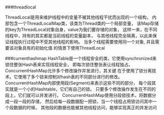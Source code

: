 ###threadlocal

  ThreadLocal是用来维护线程中的变量不被其他线程干扰而出现的一个结构，
            内部包含一个ThreadLocalMap类，该类为Thread类的一个局部变量，
            该Map存储的key为ThreadLocal对象自身，value为我们要存储的对象，
            这样一来，在不同线程中，持有的其实都是当前线程的变量副本，
            与其他线程完全隔离，以此来保证线程执行过程中不受其他线程的影响。
            当多个线程需要使用同一个对象,
            并且需要该对象具有的初始化值 的情景下使用ThreadLocal
            
###currenthashmap
HashTable是一个线程安全的类，它使用synchronized来锁住整张Hash表来实现线程安全，
即每次锁住整张表让线程独占。ConcurrentHashMap允许多个修改操作并发进行，其关键
在于使用了锁分离技术。它使用了多个锁来控制对hash表的不同部分进行的修改。
ConcurrentHashMap内部使用段(Segment)来表示这些不同的部分，
每个段其实就是一个小的Hashtable，它们有自己的锁。
只要多个修改操作发生在不同的段上，它们就可以并发进行。
ConcurrentHashMap使用分段锁技术，将数据分成一段一段的存储，
然后给每一段数据配一把锁，当一个线程占用锁访问其中一个段数据的时候，
其他段的数据也能被其他线程访问，能够实现真正的并发访问
    

   
    
